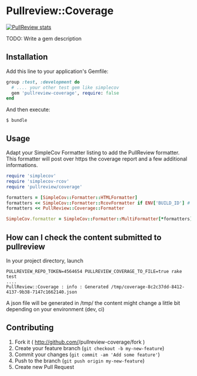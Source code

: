 # Pullreview::Coverage

[![PullReview stats](https://www.pullreview.com/github/8thcolor/pullreview-coverage/badges/master.svg?type=full)](https://www.pullreview.com/github/8thcolor/pullreview-coverage/reviews/master)

TODO: Write a gem description

## Installation

Add this line to your application's Gemfile:

```ruby
group :test, :development do
  # .... your other test gem like simplecov
  gem 'pullreview-coverage', require: false
end
```

And then execute:

    $ bundle

## Usage

Adapt your SimpleCov Formatter listing to add the PullReview formatter.
This formatter will post over https the coverage report and a few additional informations.

```ruby
require 'simplecov'
require 'simplecov-rcov'
require 'pullreview/coverage'

formatters = [SimpleCov::Formatter::HTMLFormatter]
formatters << SimpleCov::Formatter::RcovFormatter if ENV['BUILD_ID'] # sample jenkins-ci formatter
formatters << PullReview::Coverage::Formatter

SimpleCov.formatter = SimpleCov::Formatter::MultiFormatter[*formatters]

```

## How can I check the content submitted to pullreview

In your project directory, launch

```
PULLREVIEW_REPO_TOKEN=4564654 PULLREVIEW_COVERAGE_TO_FILE=true rake test
....
PullReview::Coverage : info : Generated /tmp/coverage-8c2c37dd-8412-4137-9b38-7147c1662140.json
```

A json file will be generated in /tmp/ the content might change a little bit depending on your environment (dev, ci)

## Contributing

1. Fork it ( http://github.com/<my-github-username>/pullreview-coverage/fork )
2. Create your feature branch (`git checkout -b my-new-feature`)
3. Commit your changes (`git commit -am 'Add some feature'`)
4. Push to the branch (`git push origin my-new-feature`)
5. Create new Pull Request
